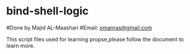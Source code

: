 # bind-shell-logic
#Done by Majid AL-Maashari
#Email: omanras@gmail.com

This script files used for learning propse,please follow the document to learn more.
